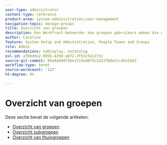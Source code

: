 ```yaml
---
user-type: administrator
content-type: reference
product-area: system-administration;user-management
navigation-topic: manage-groups
title: Overzicht van groepen
description: Een Workfront-beheerder kan groepen gebruikers maken die overeenkomen met de afdelingsstructuur. Groepen zijn vergelijkbaar met maar verschillen van teams en bedrijven. De beheerder van Workfront verleent groepen de toegang tot de gebieden van Workfront waar zij moeten werken en communiceren. Elke groep kan dan hun informatie van Workfront zoals gebruikers, malplaatjes, en douaneformulieren, en projecten gescheiden van die van andere afdelingen houden. Ten minste één groepsbeheerder is vereist voor elke groep. Groepbeheerders kunnen de pagina Groepen gebruiken om hun groepen op één locatie te beheren. U kunt maximaal 14 niveaus subgroepen maken onder één groep.
author: Caroline
feature: System Setup and Administration, People Teams and Groups
role: Admin
recommendations: noDisplay, noCatalog
exl-id: afbbdda2-095b-429d-a672-2f53c541273c
source-git-commit: 86a0a9ddf5be1515ed8f5c2a537b0e2ccd5a1b63
workflow-type: tm+mt
source-wordcount: '117'
ht-degree: 0%

---
```


# Overzicht van groepen

Deze sectie bevat de volgende artikelen:

* [Overzicht van groepen](../../../administration-and-setup/manage-groups/groups-overview/groups.md)
* [Overzicht subgroepen](../../../administration-and-setup/manage-groups/groups-overview/subgroups.md)
* [Overzicht van thuisgroepen](../../../administration-and-setup/manage-groups/groups-overview/home-groups.md)
